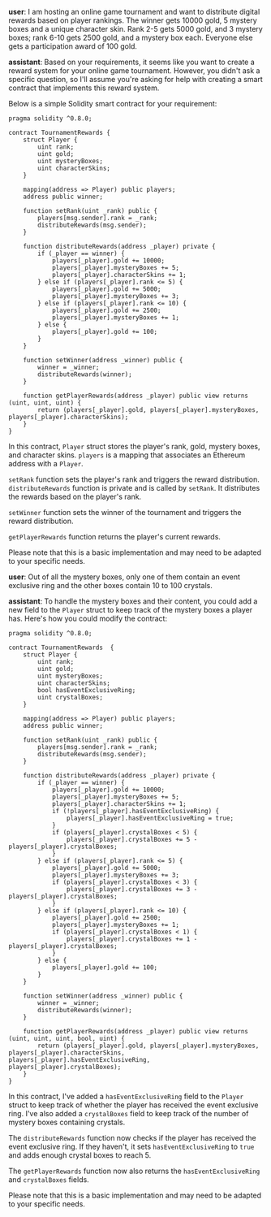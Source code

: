 **user**: I am hosting an online game tournament and want to distribute digital rewards based on player rankings. The winner gets 10000 gold, 5 mystery boxes and a unique character skin. Rank 2-5 gets 5000 gold, and 3 mystery boxes; rank 6-10 gets 2500 gold, and a mystery box each. Everyone else gets a participation award of 100 gold.

**assistant**: Based on your requirements, it seems like you want to create a reward system for your online game tournament. However, you didn't ask a specific question, so I'll assume you're asking for help with creating a smart contract that implements this reward system.

Below is a simple Solidity smart contract for your requirement:

```solidity
pragma solidity ^0.8.0;

contract TournamentRewards {
    struct Player {
        uint rank;
        uint gold;
        uint mysteryBoxes;
        uint characterSkins;
    }

    mapping(address => Player) public players;
    address public winner;

    function setRank(uint _rank) public {
        players[msg.sender].rank = _rank;
        distributeRewards(msg.sender);
    }

    function distributeRewards(address _player) private {
        if (_player == winner) {
            players[_player].gold += 10000;
            players[_player].mysteryBoxes += 5;
            players[_player].characterSkins += 1;
        } else if (players[_player].rank <= 5) {
            players[_player].gold += 5000;
            players[_player].mysteryBoxes += 3;
        } else if (players[_player].rank <= 10) {
            players[_player].gold += 2500;
            players[_player].mysteryBoxes += 1;
        } else {
            players[_player].gold += 100;
        }
    }

    function setWinner(address _winner) public {
        winner = _winner;
        distributeRewards(winner);
    }

    function getPlayerRewards(address _player) public view returns (uint, uint, uint) {
        return (players[_player].gold, players[_player].mysteryBoxes, players[_player].characterSkins);
    }
}
```

In this contract, `Player` struct stores the player's rank, gold, mystery boxes, and character skins. `players` is a mapping that associates an Ethereum address with a `Player`.

`setRank` function sets the player's rank and triggers the reward distribution. `distributeRewards` function is private and is called by `setRank`. It distributes the rewards based on the player's rank.

`setWinner` function sets the winner of the tournament and triggers the reward distribution.

`getPlayerRewards` function returns the player's current rewards.

Please note that this is a basic implementation and may need to be adapted to your specific needs.

**user**: Out of all the mystery boxes, only one of them contain an event exclusive ring and the other boxes contain 10 to 100 crystals.

**assistant**: To handle the mystery boxes and their content, you could add a new field to the `Player` struct to keep track of the mystery boxes a player has. Here's how you could modify the contract:

```solidity
pragma solidity ^0.8.0;

contract TournamentRewards  {
    struct Player {
        uint rank;
        uint gold;
        uint mysteryBoxes;
        uint characterSkins;
        bool hasEventExclusiveRing;
        uint crystalBoxes;
    }

    mapping(address => Player) public players;
    address public winner;

    function setRank(uint _rank) public {
        players[msg.sender].rank = _rank;
        distributeRewards(msg.sender);
    }

    function distributeRewards(address _player) private {
        if (_player == winner) {
            players[_player].gold += 10000;
            players[_player].mysteryBoxes += 5;
            players[_player].characterSkins += 1;
            if (!players[_player].hasEventExclusiveRing) {
                players[_player].hasEventExclusiveRing = true;
            }
            if (players[_player].crystalBoxes < 5) {
                players[_player].crystalBoxes += 5 - players[_player].crystalBoxes;
            }
        } else if (players[_player].rank <= 5) {
            players[_player].gold += 5000;
            players[_player].mysteryBoxes += 3;
            if (players[_player].crystalBoxes < 3) {
                players[_player].crystalBoxes += 3 - players[_player].crystalBoxes;
            }
        } else if (players[_player].rank <= 10) {
            players[_player].gold += 2500;
            players[_player].mysteryBoxes += 1;
            if (players[_player].crystalBoxes < 1) {
                players[_player].crystalBoxes += 1 - players[_player].crystalBoxes;
            }
        } else {
            players[_player].gold += 100;
        }
    }

    function setWinner(address _winner) public {
        winner = _winner;
        distributeRewards(winner);
    }

    function getPlayerRewards(address _player) public view returns (uint, uint, uint, bool, uint) {
        return (players[_player].gold, players[_player].mysteryBoxes, players[_player].characterSkins, players[_player].hasEventExclusiveRing, players[_player].crystalBoxes);
    }
}
```

In this contract, I've added a `hasEventExclusiveRing` field to the `Player` struct to keep track of whether the player has received the event exclusive ring. I've also added a `crystalBoxes` field to keep track of the number of mystery boxes containing crystals.

The `distributeRewards` function now checks if the player has received the event exclusive ring. If they haven't, it sets `hasEventExclusiveRing` to `true` and adds enough crystal boxes to reach 5.

The `getPlayerRewards` function now also returns the `hasEventExclusiveRing` and `crystalBoxes` fields.

Please note that this is a basic implementation and may need to be adapted to your specific needs.